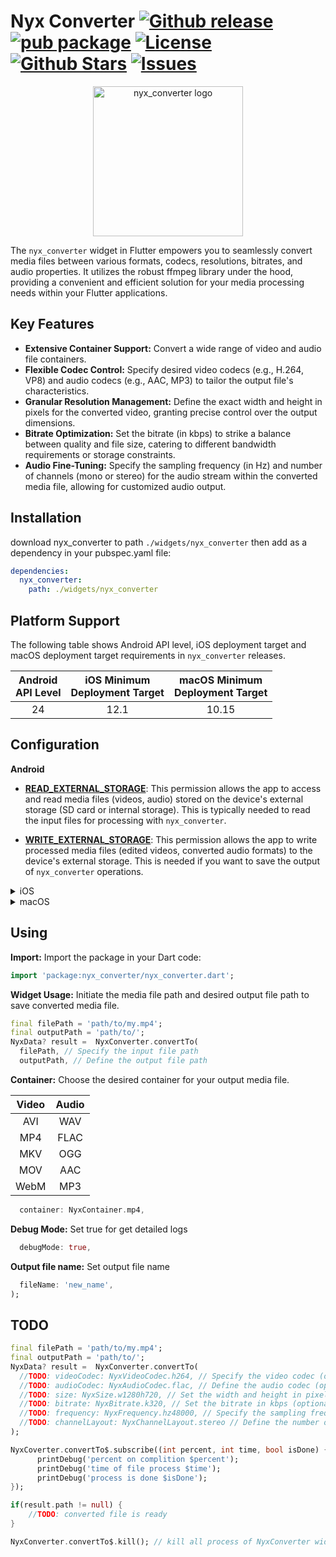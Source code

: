 # Nyx Converter [![Github release](https://img.shields.io/github/v/release/xaus-group/nyx_converter)](https://github.com/xaus-group/nyx_converter) [![pub package](https://img.shields.io/pub/v/nyx_converter.svg)](https://pub.dev/packages/nyx_converter) [![License](https://img.shields.io/github/license/xaus-group/nyx_converter)](https://www.gnu.org/licenses/lgpl-3.0.en.html) [![Github Stars](https://img.shields.io/github/stars/xaus-group/nyx_converter)](https://github.com/xaus-group/nyx_converter) [![Issues](https://img.shields.io/github/issues/xaus-group/nyx_converter)](https://github.com/xaus-group/nyx_converter/issues)

<p align="center"><img src="https://raw.githubusercontent.com/xaus-group/nyx_converter/master/screenshots/logo.png" alt="nyx_converter logo" width="240" ></p>

The `nyx_converter` widget in Flutter empowers you to seamlessly convert media files between various formats, codecs, resolutions, bitrates, and audio properties. It utilizes the robust ffmpeg library under the hood, providing a convenient and efficient solution for your media processing needs within your Flutter applications.

## Key Features

- **Extensive Container Support:** Convert a wide range of video and audio file containers.
- **Flexible Codec Control:** Specify desired video codecs (e.g., H.264, VP8) and audio codecs (e.g., AAC, MP3) to tailor the output file's characteristics.
- **Granular Resolution Management:** Define the exact width and height in pixels for the converted video, granting precise control over the output dimensions.
- **Bitrate Optimization:** Set the bitrate (in kbps) to strike a balance between quality and file size, catering to different bandwidth requirements or storage constraints.
- **Audio Fine-Tuning:** Specify the sampling frequency (in Hz) and number of channels (mono or stereo) for the audio stream within the converted media file, allowing for customized audio output.

## Installation
download nyx_converter to path `./widgets/nyx_converter` then add as a dependency in your pubspec.yaml file:
```yaml
dependencies:
  nyx_converter:
    path: ./widgets/nyx_converter
```

## Platform Support

The following table shows Android API level, iOS deployment target and macOS deployment target requirements in `nyx_converter` releases.

<table>
<thead>
<tr>
<th align="center">Android<br>API Level</th>
<th align="center">iOS Minimum<br>Deployment Target</th>
<th align="center">macOS Minimum<br>Deployment Target</th>
</tr>
</thead>
<tbody>
<tr>
<td align="center">24</td>
<td align="center">12.1</td>
<td align="center">10.15</td>
</tr>
</tbody>
</table>

## Configuration
**Android**
- **[READ_EXTERNAL_STORAGE](https://developer.android.com/reference/android/Manifest.permission#READ_EXTERNAL_STORAGE)**: This permission allows the app to access and read media files (videos, audio) stored on the device's external storage (SD card or internal storage). This is typically needed to read the input files for processing with `nyx_converter`.

- **[WRITE_EXTERNAL_STORAGE](https://developer.android.com/reference/android/Manifest.permission#WRITE_EXTERNAL_STORAGE)**: This permission allows the app to write processed media files (edited videos, converted audio formats) to the device's external storage. This is needed if you want to save the output of `nyx_converter` operations.

</details>
<details>
<summary>iOS</summary>
TODO
</details>

<details>
<summary>macOS</summary>
TODO
</details>

## Using
**Import:** Import the package in your Dart code:

```dart
import 'package:nyx_converter/nyx_converter.dart';
```

**Widget Usage:** Initiate the media file path and desired output file path to save converted media file.
```dart
final filePath = 'path/to/my.mp4';
final outputPath = 'path/to/';
NyxData? result =  NyxConverter.convertTo(
  filePath, // Specify the input file path
  outputPath, // Define the output file path
```
**Container:** Choose the desired container for your output media file.

<table>
<thead>
<tr>
<th align="center">Video</th>
<th align="center">Audio</th>
</tr>
</thead>
<tbody>
<tr>
<td align="center">AVI</td>
<td align="center">WAV</td>
</tr>
<tr>
<td align="center">MP4</td>
<td align="center">FLAC</td>
</tr>
<tr>
<td align="center">MKV</td>
<td align="center">OGG</td>
</tr>
<tr>
<td align="center">MOV</td>
<td align="center">AAC</td>
</tr>
<tr>
<td align="center">WebM</td>
<td align="center">MP3</td>
</tr>
</tbody>
</table>

```dart
  container: NyxContainer.mp4,
```
**Debug Mode:** Set true for get detailed logs
```dart
  debugMode: true,
```
**Output file name:** Set output file name
```dart
  fileName: 'new_name',
);
```

## TODO

```dart
final filePath = 'path/to/my.mp4';
final outputPath = 'path/to/';
NyxData? result =  NyxConverter.convertTo(
  //TODO: videoCodec: NyxVideoCodec.h264, // Specify the video codec (optional)
  //TODO: audioCodec: NyxAudioCodec.flac, // Define the audio codec (optional)
  //TODO: size: NyxSize.w1280h720, // Set the width and height in pixels (optional)
  //TODO: bitrate: NyxBitrate.k320, // Set the bitrate in kbps (optional)
  //TODO: frequency: NyxFrequency.hz48000, // Specify the sampling frequency in Hz (optional)
  //TODO: channelLayout: NyxChannelLayout.stereo // Define the number of channels (optional)
);

NyxCoverter.convertTo$.subscribe((int percent, int time, bool isDone) {
      printDebug('percent on complition $percent');
      printDebug('time of file process $time');
      printDebug('process is done $isDone');
});

if(result.path != null) {
    //TODO: converted file is ready
}

NyxConverter.convertTo$.kill(); // kill all process of NyxConverter widget
```